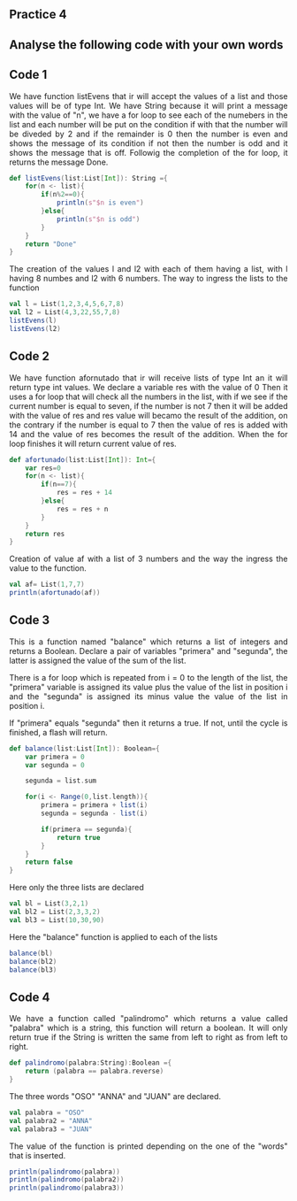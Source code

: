 ## Practice 4 
## Analyse the following code with your own words

## Code 1
<div align="Justify">
We have function listEvens that ir will accept the values of a list and those values will be of type Int.  We have String because it will print a message with the value of "n", we have a for loop to see each of the numebers in the list and each number will be put on the condition if with that the number will be diveded by 2 and if the remainder is 0 then the number is even and shows the message of its condition if not then the number is odd and it shows the message that is off. Followig the completion of the for loop, it returns the message Done.
</div>

``` scala 
def listEvens(list:List[Int]): String ={
    for(n <- list){
        if(n%2==0){
            println(s"$n is even")
        }else{
            println(s"$n is odd")
        }
    }
    return "Done"
}
```
<div align="Justify">
The creation of the values l and l2 with each of them having
a list, with l having 8 numbes and l2 with 6 numbers.
The way to ingress the lists to the function
</div>

``` scala
val l = List(1,2,3,4,5,6,7,8)
val l2 = List(4,3,22,55,7,8)
listEvens(l)
listEvens(l2)
```

## Code 2
<div align="Justify">
We have function afornutado that ir will receive lists of type Int an it will return type int values. We declare a variable res with the value of 0 Then it uses a for loop that will check all the numbers in the list, with if we see if the current number is equal to seven, if the number is not 7 then it will be added with the value of res and res value will becamo the result of the addition, on the contrary if the number is equal to 7 then the value of res is added with 14 and the value of res becomes the result of the addition. When the for loop finishes it will return current value of res.
</div>

``` scala
def afortunado(list:List[Int]): Int={
    var res=0
    for(n <- list){
        if(n==7){
            res = res + 14
        }else{
            res = res + n
        }
    }
    return res
}
``` 

<div align="Justify">
Creation of value af with a list of 3 numbers and the way the ingress the value to the function.
</div>

``` scala
val af= List(1,7,7)
println(afortunado(af))
``` 

## Code 3
<div align="Justify">
This is a function named "balance" which returns a list of integers and returns a Boolean.
Declare a pair of variables "primera" and "segunda", the latter is assigned the value of the sum of the list.

There is a for loop which is repeated from i = 0 to the length of the list, the "primera" variable is assigned its value plus the value of the list in position i and the "segunda" is assigned its minus value the value of the list in position i.

If "primera" equals "segunda" then it returns a true. If not, until the cycle is finished, a flash will return.
</div>

``` scala
def balance(list:List[Int]): Boolean={
    var primera = 0
    var segunda = 0

    segunda = list.sum

    for(i <- Range(0,list.length)){
        primera = primera + list(i)
        segunda = segunda - list(i)

        if(primera == segunda){
            return true
        }
    }
    return false 
}
``` 

<div aling = "Justify">
Here only the three lists are declared
</div>

``` scala
val bl = List(3,2,1)
val bl2 = List(2,3,3,2)
val bl3 = List(10,30,90)
``` 

Here the "balance" function is applied to each of the lists
 
```scala
balance(bl)
balance(bl2)
balance(bl3)
``` 

## Code 4
<div align= "Justify">
We have a function called "palindromo" which returns a value called "palabra" which is a string, this function will return a boolean.
It will only return true if the String is written the same from left to right as from left to right.

``` scala
def palindromo(palabra:String):Boolean ={
    return (palabra == palabra.reverse)
}
```
The three words "OSO" "ANNA" and "JUAN" are declared.
``` scala
val palabra = "OSO"
val palabra2 = "ANNA"
val palabra3 = "JUAN"
``` 
The value of the function is printed depending on the one of the "words" that is inserted.
``` scala
println(palindromo(palabra))
println(palindromo(palabra2))
println(palindromo(palabra3))
``` 
</div>